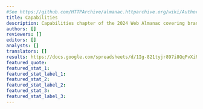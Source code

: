 ```yaml
---
#See https://github.com/HTTPArchive/almanac.httparchive.org/wiki/Authors'-Guide#metadata-to-add-at-the-top-of-your-chapters
title: Capabilities
description: Capabilities chapter of the 2024 Web Almanac covering brand-new, powerful web platform APIs that give web apps access to hardware interfaces, enhance web-based productivity apps, and more.
authors: []
reviewers: []
editors: []
analysts: []
translators: []
results: https://docs.google.com/spreadsheets/d/1Ig-821tyjr897i8QqPvXiRMY9o444qsFAmZt4AFyBjk/edit#gid=0
featured_quote:
featured_stat_1:
featured_stat_label_1:
featured_stat_2:
featured_stat_label_2:
featured_stat_3:
featured_stat_label_3:
---
```


